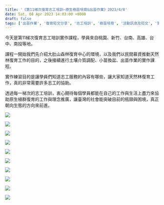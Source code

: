 ```yaml
---
title: '《第11梯次復育志工培訓—原生樹苗培育&出苗作業》2023/4/8'
date: Sat, 08 Apr 2023 14:03:00 +0000
draft: false
tags: ['出苗作業', '復育短文分享', '志工培訓', '樹苗培育', '活動訊息及短文', '第十一梯']
---
```


今天是第11梯次復育志工培訓實作課程，學員來自桃園、新竹、台南、高雄、台中、南投等地。

課程一開始我們先介紹大肚山森林復育中心的環境，以及我們以民間募資推動天然林復育工作的目的，之後接續進行土壤介質調配、小苗換盆、出苗作業的實作課程。

實作練習目的是讓學員們知道志工服務的內容有哪些，讓大家知道天然林復育工作，真的非常需要許多志工的協助。

透過每一梯次的志工培訓，衷心期待每個學員都能在自己的工作與生活上盡力來協助原生植群復育的工作與理念推廣，讓臺灣的社會能突破目前的瓶頸與困境，真正朝向生態的方向來前進。

![](https://www.reforestation.tw/wp-content/uploads/2023/07/20230408-第11梯次復育志工培訓—原生樹苗培育出苗作業3-1024x576.jpg)

![](https://www.reforestation.tw/wp-content/uploads/2023/07/20230408-第11梯次復育志工培訓—原生樹苗培育出苗作業4-1024x576.jpg)

![](https://www.reforestation.tw/wp-content/uploads/2023/07/20230408-第11梯次復育志工培訓—原生樹苗培育出苗作業7-1024x576.jpg)

![](https://www.reforestation.tw/wp-content/uploads/2023/07/20230408-第11梯次復育志工培訓—原生樹苗培育出苗作業5-1024x576.jpg)

![](https://www.reforestation.tw/wp-content/uploads/2023/07/20230408-第11梯次復育志工培訓—原生樹苗培育出苗作業11-1024x576.jpg)

![](https://www.reforestation.tw/wp-content/uploads/2023/07/20230408-第11梯次復育志工培訓—原生樹苗培育出苗作業12-1024x576.jpg)

![](https://www.reforestation.tw/wp-content/uploads/2023/07/20230408-第11梯次復育志工培訓—原生樹苗培育出苗作業17-1024x768.jpg)

![](https://www.reforestation.tw/wp-content/uploads/2023/07/20230408-第11梯次復育志工培訓—原生樹苗培育出苗作業23-1024x768.jpg)

![](https://www.reforestation.tw/wp-content/uploads/2023/07/20230408-第11梯次復育志工培訓—原生樹苗培育出苗作業26-1024x576.jpg)

![](https://www.reforestation.tw/wp-content/uploads/2023/07/20230408-第11梯次復育志工培訓—原生樹苗培育出苗作業25-1024x576.jpg)